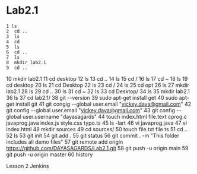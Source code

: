 # Lab2.1

    1 ls
    2  cd ..
    3  ls
    4  cd 
    5  ls
    6  cd ..
    7  ls
    8  mkdir lab2.1
    9  cd ..
   10  mkdir lab2.1
   11  cd desktop
   12  ls
   13  cd ..
   14  ls
   15  cd /
   16  ls
   17  cd ~
   18  ls
   19  cd desktop
   20  ls
   21  cd Desktop
   22  ls
   23  cd /
   24  ls
   25  cd opt
   26  ls
   27  mkdir lab2.1
   28  ls
   29  cd ..
   30  ls
   31  cd ~
   32  ls
   33  cd Desktop/
   34  ls
   35  mkdir lab2.1
   36  ls
   37  cd lab2.1/
   38  git --version
   39  sudo apt-get install get
   40  sudo apt-get install git
   41  git congig --global user.email "vickey.daya@gmail.com"
   42  git config --global user.email "vickey.daya@gmail.com"
   43  git config --global user.username  "dayasagards"
   44  touch index.html file.text cprog.c javaprog.java index.js style.css typo.ts
   45  ls -lart
   46  vi javaprog.java
   47  vi index.html 
   48  mkdir sources
   49  cd sources/
   50  touch file.txt file.ts
   51  cd ..
   52  ls
   53  git init
   54  git add .
   55  git status
   56  git commit . -m "This folder includes all demo files"
   57  git remote add origin https://github.com/DAYASAGARDS/Lab2.1.git
   58  git push -u origin main
   59  git push -u origin master
   60  history





Lesson 2 Jenkins
